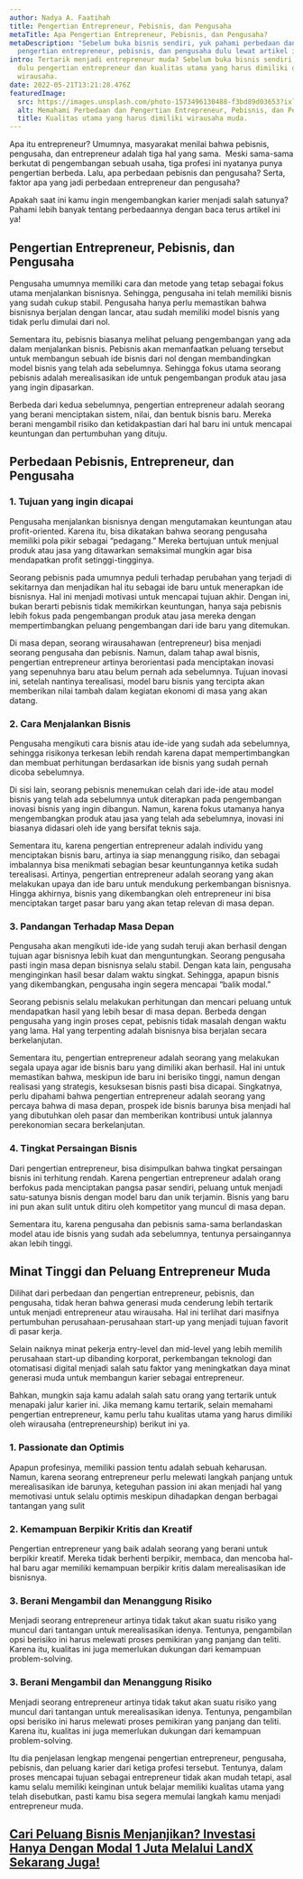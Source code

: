 ```yaml
---
author: Nadya A. Faatihah
title: Pengertian Entrepreneur, Pebisnis, dan Pengusaha
metaTitle: Apa Pengertian Entrepreneur, Pebisnis, dan Pengusaha?
metaDescription: "Sebelum buka bisnis sendiri, yuk pahami perbedaan dan
  pengertian entrepreneur, pebisnis, dan pengusaha dulu lewat artikel ini! "
intro: Tertarik menjadi entrepreneur muda? Sebelum buka bisnis sendiri, pelajari
  dulu pengertian entrepreneur dan kualitas utama yang harus dimiliki oleh
  wirausaha.
date: 2022-05-21T13:21:28.476Z
featuredImage:
  src: https://images.unsplash.com/photo-1573496130488-f3bd89d03653?ixlib=rb-1.2.1&raw_url=true&q=80&fm=jpg&crop=entropy&cs=tinysrgb&ixid=MnwxMjA3fDB8MHxwaG90by1wYWdlfHx8fGVufDB8fHx8&auto=format&fit=crop&w=869
  alt: Memahami Perbedaan dan Pengertian Entrepreneur, Pebisnis, dan Pengusaha
  title: Kualitas utama yang harus dimiliki wirausaha muda.
---
```

<!--StartFragment-->

Apa itu entrepreneur? Umumnya, masyarakat menilai bahwa pebisnis, pengusaha, dan entrepreneur adalah tiga hal yang sama.  Meski sama-sama berkutat di pengembangan sebuah usaha, tiga profesi ini nyatanya punya pengertian berbeda. Lalu, apa perbedaan pebisnis dan pengusaha? Serta, faktor apa yang jadi perbedaan entrepreneur dan pengusaha? 

Apakah saat ini kamu ingin mengembangkan karier menjadi salah satunya? Pahami lebih banyak tentang perbedaannya dengan baca terus artikel ini ya!

## Pengertian Entrepreneur, Pebisnis, dan Pengusaha

Pengusaha umumnya memiliki cara dan metode yang tetap sebagai fokus utama menjalankan bisnisnya. Sehingga, pengusaha ini telah memiliki bisnis yang sudah cukup stabil. Pengusaha hanya perlu memastikan bahwa bisnisnya berjalan dengan lancar, atau sudah memiliki model bisnis yang tidak perlu dimulai dari nol.

Sementara itu, pebisnis biasanya melihat peluang pengembangan yang ada dalam menjalankan bisnis. Pebisnis akan memanfaatkan peluang tersebut untuk membangun sebuah ide bisnis dari nol dengan membandingkan model bisnis yang telah ada sebelumnya. Sehingga fokus utama seorang pebisnis adalah merealisasikan ide untuk pengembangan produk atau jasa yang ingin dipasarkan.

Berbeda dari kedua sebelumnya, pengertian entrepreneur adalah seorang yang berani menciptakan sistem, nilai, dan bentuk bisnis baru. Mereka berani mengambil risiko dan ketidakpastian dari hal baru ini untuk mencapai keuntungan dan pertumbuhan yang dituju. 

## Perbedaan Pebisnis, Entrepreneur, dan Pengusaha

### 1. Tujuan yang ingin dicapai

Pengusaha menjalankan bisnisnya dengan mengutamakan keuntungan atau profit-oriented. Karena itu, bisa dikatakan bahwa seorang pengusaha memiliki pola pikir sebagai “pedagang.” Mereka bertujuan untuk menjual produk atau jasa yang ditawarkan semaksimal mungkin agar bisa mendapatkan profit setinggi-tingginya.

Seorang pebisnis pada umumnya peduli terhadap perubahan yang terjadi di sekitarnya dan menjadikan hal itu sebagai ide baru untuk menerapkan ide bisnisnya. Hal ini menjadi motivasi untuk mencapai tujuan akhir. Dengan ini, bukan berarti pebisnis tidak memikirkan keuntungan, hanya saja pebisnis lebih fokus pada pengembangan produk atau jasa mereka dengan mempertimbangkan peluang pengembangan dari ide baru yang ditemukan. 

Di masa depan, seorang wirausahawan (entrepreneur) bisa menjadi seorang pengusaha dan pebisnis. Namun, dalam tahap awal bisnis, pengertian entrepreneur artinya berorientasi pada menciptakan inovasi yang sepenuhnya baru atau belum pernah ada sebelumnya. Tujuan inovasi ini, setelah nantinya terealisasi, model baru bisnis yang tercipta akan memberikan nilai tambah dalam kegiatan ekonomi di masa yang akan datang. 

### 2. Cara Menjalankan Bisnis

Pengusaha mengikuti cara bisnis atau ide-ide yang sudah ada sebelumnya, sehingga risikonya terkesan lebih rendah karena dapat mempertimbangkan dan membuat perhitungan berdasarkan ide bisnis yang sudah pernah dicoba sebelumnya. 

Di sisi lain, seorang pebisnis menemukan celah dari ide-ide atau model bisnis yang telah ada sebelumnya untuk diterapkan pada pengembangan inovasi bisnis yang ingin dibangun. Namun, karena fokus utamanya hanya mengembangkan produk atau jasa yang telah ada sebelumnya, inovasi ini biasanya didasari oleh ide yang bersifat teknis saja. 

Sementara itu, karena pengertian entrepreneur adalah individu yang menciptakan bisnis baru, artinya ia siap menanggung risiko, dan sebagai imbalannya bisa menikmati sebagian besar keuntungannya ketika sudah terealisasi. Artinya, pengertian entrepreneur adalah seorang yang akan melakukan upaya dan ide baru untuk mendukung perkembangan bisnisnya. Hingga akhirnya, bisnis yang dikembangkan oleh entrepreneur ini bisa menciptakan target pasar baru yang akan tetap relevan di masa depan.

### 3. Pandangan Terhadap Masa Depan

Pengusaha akan mengikuti ide-ide yang sudah teruji akan berhasil dengan tujuan agar bisnisnya lebih kuat dan menguntungkan. Seorang pengusaha pasti ingin masa depan bisnisnya selalu stabil. Dengan kata lain, pengusaha menginginkan hasil besar dalam waktu singkat. Sehingga, apapun bisnis yang dikembangkan, pengusaha ingin segera mencapai “balik modal.” 

Seorang pebisnis selalu melakukan perhitungan dan mencari peluang untuk mendapatkan hasil yang lebih besar di masa depan. Berbeda dengan pengusaha yang ingin proses cepat, pebisnis tidak masalah dengan waktu yang lama. Hal yang terpenting adalah bisnisnya bisa berjalan secara berkelanjutan.

Sementara itu, pengertian entrepreneur adalah seorang yang melakukan segala upaya agar ide bisnis baru yang dimiliki akan berhasil. Hal ini untuk memastikan bahwa, meskipun ide baru ini berisiko tinggi, namun dengan realisasi yang strategis, kesuksesan bisnis pasti bisa dicapai. Singkatnya, perlu dipahami bahwa pengertian entrepreneur adalah seorang yang percaya bahwa di masa depan, prospek ide bisnis barunya bisa menjadi hal yang dibutuhkan oleh pasar dan memberikan kontribusi untuk jalannya perekonomian secara berkelanjutan.

### 4. Tingkat Persaingan Bisnis

Dari pengertian entrepreneur, bisa disimpulkan bahwa tingkat persaingan bisnis ini terhitung rendah. Karena pengertian entrepreneur adalah orang berfokus pada menciptakan pangsa pasar sendiri, peluang untuk menjadi satu-satunya bisnis dengan model baru dan unik terjamin. Bisnis yang baru ini pun akan sulit untuk ditiru oleh kompetitor yang muncul di masa depan.

Sementara itu, karena pengusaha dan pebisnis sama-sama berlandaskan model atau ide bisnis yang sudah ada sebelumnya, tentunya persaingannya akan lebih tinggi. 

## Minat Tinggi dan Peluang Entrepreneur Muda

Dilihat dari perbedaan dan pengertian entrepreneur, pebisnis, dan pengusaha, tidak heran bahwa generasi muda cenderung lebih tertarik untuk menjadi entrepreneur atau wirausaha. Hal ini terlihat dari masifnya pertumbuhan perusahaan-perusahaan start-up yang menjadi tujuan favorit di pasar kerja.



Selain naiknya minat pekerja entry-level dan mid-level yang lebih memilih perusahaan start-up dibanding korporat, perkembangan teknologi dan otomatisasi digital menjadi salah satu faktor yang meningkatkan daya minat generasi muda untuk membangun karier sebagai entrepreneur. 



Bahkan, mungkin saja kamu adalah salah satu orang yang tertarik untuk menapaki jalur karier ini. Jika memang kamu tertarik, selain memahami pengertian entrepreneur, kamu perlu tahu kualitas utama yang harus dimiliki oleh wirausaha (entrepreneurship) berikut ini ya.

### 1. Passionate dan Optimis

Apapun profesinya, memiliki passion tentu adalah sebuah keharusan. Namun, karena seorang entrepreneur perlu melewati langkah panjang untuk merealisasikan ide barunya, keteguhan passion ini akan menjadi hal yang memotivasi untuk selalu optimis meskipun dihadapkan dengan berbagai tantangan yang sulit

### 2. Kemampuan Berpikir Kritis dan Kreatif

Pengertian entrepreneur yang baik adalah seorang yang berani untuk berpikir kreatif. Mereka tidak berhenti berpikir, membaca, dan mencoba hal-hal baru agar memiliki kemampuan berpikir kritis dalam merealisasikan ide bisnisnya.

### 3. Berani Mengambil dan Menanggung Risiko

Menjadi seorang entrepreneur artinya tidak takut akan suatu risiko yang muncul dari tantangan untuk merealisasikan idenya. Tentunya, pengambilan opsi berisiko ini harus melewati proses pemikiran yang panjang dan teliti. Karena itu, kualitas ini juga memerlukan dukungan dari kemampuan problem-solving.



### 3. Berani Mengambil dan Menanggung Risiko

Menjadi seorang entrepreneur artinya tidak takut akan suatu risiko yang muncul dari tantangan untuk merealisasikan idenya. Tentunya, pengambilan opsi berisiko ini harus melewati proses pemikiran yang panjang dan teliti. Karena itu, kualitas ini juga memerlukan dukungan dari kemampuan problem-solving.



Itu dia penjelasan lengkap mengenai pengertian entrepreneur, pengusaha, pebisnis, dan peluang karier dari ketiga profesi tersebut. Tentunya, dalam proses mencapai tujuan sebagai entrepreneur tidak akan mudah tetapi, asal kamu selalu memiliki keinginan untuk belajar memiliki kualitas utama yang telah disebutkan, pasti kamu bisa segera memulai langkah kamu menjadi entrepreneur muda.



## [Cari Peluang Bisnis Menjanjikan? Investasi Hanya Dengan Modal 1 Juta Melalui LandX Sekarang Juga!](https://landx.id/project/?utm_source=Blog&utm_medium=organic+keyword&utm_campaign=blog&utm_id=Blog)

<!--EndFragment-->